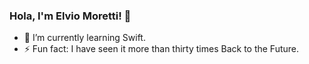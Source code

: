 ### Hola, I'm Elvio Moretti! 👋
- 🌱 I’m currently learning Swift.
- ⚡ Fun fact: I have seen it more than thirty times Back to the Future.

<!--
**ecali/ecali** is a ✨ _special_ ✨ repository because its `README.md` (this file) appears on your GitHub profile.

Here are some ideas to get you started:

- 🔭 I’m currently working on ...
- 🌱 I’m currently learning ...
- 👯 I’m looking to collaborate on ...
- 🤔 I’m looking for help with ...
- 💬 Ask me about ...
- 📫 How to reach me: ...
- 😄 Pronouns: ...
- ⚡ Fun fact: ...
-->
